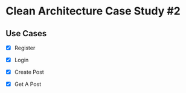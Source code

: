 # Clean Architecture Case Study #2

## Use Cases

- [x] Register
- [x] Login

- [x] Create Post
- [x] Get A Post

